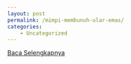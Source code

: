 ```yaml
---
layout: post
permalink: /mimpi-membunuh-ular-emas/
categories:
    - Uncategorized
---
```


[Baca Selengkapnya](/08)